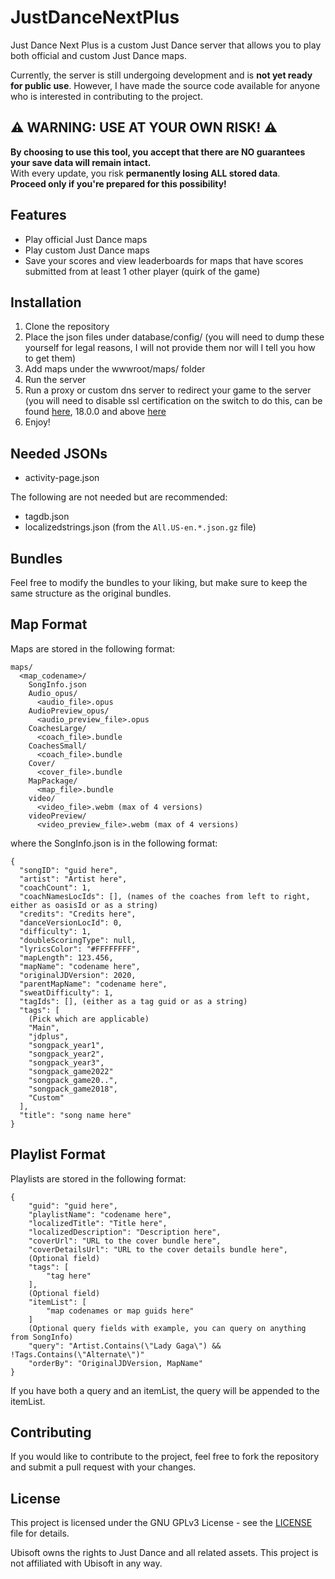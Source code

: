 # JustDanceNextPlus

Just Dance Next Plus is a custom Just Dance server that allows you to play both official and custom Just Dance maps.

Currently, the server is still undergoing development and is **not yet ready for public use**.
However, I have made the source code available for anyone who is interested in contributing to the project.

## ⚠️ **WARNING: USE AT YOUR OWN RISK!** ⚠️

**By choosing to use this tool, you accept that there are NO guarantees your save data will remain intact.**  
With every update, you risk **permanently losing ALL stored data**.  
**Proceed only if you're prepared for this possibility!**

## Features
- Play official Just Dance maps
- Play custom Just Dance maps
- Save your scores and view leaderboards for maps that have scores submitted from at least 1 other player (quirk of the game)

## Installation
1. Clone the repository
2. Place the json files under database/config/ (you will need to dump these yourself for legal reasons, I will not provide them nor will I tell you how to get them)
3. Add maps under the wwwroot/maps/ folder
4. Run the server
5. Run a proxy or custom dns server to redirect your game to the server (you will need to disable ssl certification on the switch to do this, can be found [here](https://github.com/misson20000/exefs_patches), 18.0.0 and above [here](https://github.com/borntohonk/exefs_patches)
6. Enjoy!

## Needed JSONs
- activity-page.json

The following are not needed but are recommended:
- tagdb.json
- localizedstrings.json (from the `All.US-en.*.json.gz` file)

## Bundles
Feel free to modify the bundles to your liking, but make sure to keep the same structure as the original bundles.

## Map Format
Maps are stored in the following format:
```
maps/
  <map_codename>/
	SongInfo.json
	Audio_opus/
	  <audio_file>.opus
	AudioPreview_opus/
	  <audio_preview_file>.opus
	CoachesLarge/
	  <coach_file>.bundle
	CoachesSmall/
	  <coach_file>.bundle
	Cover/
	  <cover_file>.bundle
	MapPackage/
	  <map_file>.bundle
	video/
	  <video_file>.webm (max of 4 versions)
	videoPreview/
	  <video_preview_file>.webm (max of 4 versions)
```
where the SongInfo.json is in the following format:
```
{
  "songID": "guid here",
  "artist": "Artist here",
  "coachCount": 1,
  "coachNamesLocIds": [], (names of the coaches from left to right, either as oasisId or as a string)
  "credits": "Credits here",
  "danceVersionLocId": 0,
  "difficulty": 1,
  "doubleScoringType": null,
  "lyricsColor": "#FFFFFFFF",
  "mapLength": 123.456,
  "mapName": "codename here",
  "originalJDVersion": 2020,
  "parentMapName": "codename here",
  "sweatDifficulty": 1,
  "tagIds": [], (either as a tag guid or as a string)
  "tags": [
	(Pick which are applicable)
	"Main",
	"jdplus",
	"songpack_year1",
	"songpack_year2",
	"songpack_year3",
	"songpack_game2022"
	"songpack_game20..",
	"songpack_game2018",
	"Custom"
  ],
  "title": "song name here"
}
```

## Playlist Format
Playlists are stored in the following format:
```
{
	"guid": "guid here",
	"playlistName": "codename here",
	"localizedTitle": "Title here",
	"localizedDescription": "Description here",
	"coverUrl": "URL to the cover bundle here",
	"coverDetailsUrl": "URL to the cover details bundle here",
	(Optional field)
	"tags": [ 
		"tag here"
	],
	(Optional field)
	"itemList": [
		"map codenames or map guids here"
	]
	(Optional query fields with example, you can query on anything from SongInfo)
	"query": "Artist.Contains(\"Lady Gaga\") && !Tags.Contains(\"Alternate\")"
	"orderBy": "OriginalJDVersion, MapName"
}
```
If you have both a query and an itemList, the query will be appended to the itemList.

## Contributing
If you would like to contribute to the project, feel free to fork the repository and submit a pull request with your changes.

## License
This project is licensed under the GNU GPLv3 License - see the [LICENSE](LICENSE) file for details.

Ubisoft owns the rights to Just Dance and all related assets. This project is not affiliated with Ubisoft in any way.
